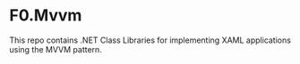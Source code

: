 # F0.Mvvm
This repo contains .NET Class Libraries for implementing XAML applications using the MVVM pattern.

